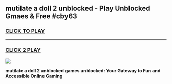 
## mutilate a doll 2 unblocked - Play Unblocked Gmaes & Free #cby63
<h3>
<a href="https://news.freeplayer.one?title=mutilate_a_doll_2_unblocked&ref=03M">CLICK TO PLAY</a></h3>
<hr>

<h3>
<a href="https://news.freeplayer.one?title=mutilate_a_doll_2_unblocked&ref=03M">CLICK 2 PLAY</a>
  
</h3>

<a href="https://news.freeplayer.one?title=mutilate_a_doll_2_unblocked&ref=03M"><img src="https://clearcache.store/games.png"></a>


**mutilate a doll 2 unblocked games unblocked: Your Gateway to Fun and Accessible Online Gaming**
